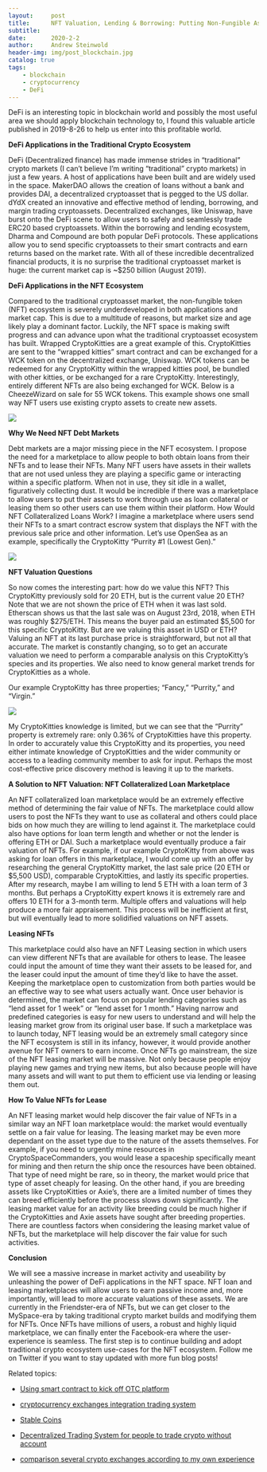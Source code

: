 ```yaml
---
layout:     post
title:      NFT Valuation, Lending & Borrowing: Putting Non-Fungible Assets to Work
subtitle:   
date:       2020-2-2
author:     Andrew Steinwold
header-img: img/post_blockchain.jpg
catalog: true
tags:
    - blockchain
    - cryptocurrency
    - DeFi
---
```


DeFi is an interesting topic in blockchain world and possibly the most useful area we should apply blockchain technology to, I found this valuable article published in 2019-8-26 to help us enter into this profitable world.

**DeFi Applications in the Traditional Crypto Ecosystem**

DeFi (Decentralized finance) has made immense strides in “traditional” crypto markets (I can’t believe I’m writing “traditional” crypto markets) in just a few years. A host of applications have been built and are widely used in the space. MakerDAO allows the creation of loans without a bank and provides DAI, a decentralized cryptoasset that is pegged to the US dollar. dYdX created an innovative and effective method of lending, borrowing, and margin trading cryptoassets. Decentralized exchanges, like Uniswap, have burst onto the DeFi scene to allow users to safely and seamlessly trade ERC20 based cryptoassets. Within the borrowing and lending ecosystem, Dharma and Compound are both popular DeFi protocols. These applications allow you to send specific cryptoassets to their smart contracts and earn returns based on the market rate. With all of these incredible decentralized financial products, it is no surprise the traditional cryptoasset market is huge: the current market cap is ~$250 billion (August 2019).


**DeFi Applications in the NFT Ecosystem**

Compared to the traditional cryptoasset market, the non-fungible token (NFT) ecosystem is severely underdeveloped in both applications and market cap. This is due to a multitude of reasons, but market size and age likely play a dominant factor.
Luckily, the NFT space is making swift progress and can advance upon what the traditional cryptoasset ecosystem has built. Wrapped CryptoKitties are a great example of this. CryptoKitties are sent to the “wrapped kitties” smart contract and can be exchanged for a WCK token on the decentralized exchange, Uniswap. WCK tokens can be redeemed for any CryptoKitty within the wrapped kitties pool, be bundled with other kitties, or be exchanged for a rare CryptoKitty. Interestingly, entirely different NFTs are also being exchanged for WCK. Below is a CheezeWizard on sale for 55 WCK tokens. This example shows one small way NFT users use existing crypto assets to create new assets.

![](https://miro.medium.com/max/1600/0*CAYrJNdbpycSmKRr)



**Why We Need NFT Debt Markets**

Debt markets are a major missing piece in the NFT ecosystem. I propose the need for a marketplace to allow people to both obtain loans from their NFTs and to lease their NFTs. Many NFT users have assets in their wallets that are not used unless they are playing a specific game or interacting within a specific platform. When not in use, they sit idle in a wallet, figuratively collecting dust. It would be incredible if there was a marketplace to allow users to put their assets to work through use as loan collateral or leasing them so other users can use them within their platform.
How Would NFT Collateralized Loans Work?
I imagine a marketplace where users send their NFTs to a smart contract escrow system that displays the NFT with the previous sale price and other information. Let’s use OpenSea as an example, specifically the CryptoKitty “Purrity #1 (Lowest Gen).”

![](https://miro.medium.com/max/1600/0*3dbyp6VXgQ7bCX3q)



**NFT Valuation Questions**

So now comes the interesting part: how do we value this NFT? This CryptoKitty previously sold for 20 ETH, but is the current value 20 ETH? Note that we are not shown the price of ETH when it was last sold. Etherscan shows us that the last sale was on August 23rd, 2018, when ETH was roughly $275/ETH. This means the buyer paid an estimated $5,500 for this specific CryptoKitty. But are we valuing this asset in USD or ETH? Valuing an NFT at its last purchase price is straightforward, but not all that accurate. The market is constantly changing, so to get an accurate valuation we need to perform a comparable analysis on this CryptoKitty’s species and its properties. We also need to know general market trends for CryptoKitties as a whole.

Our example CryptoKitty has three properties; “Fancy,” “Purrity,” and “Virgin.”

![](https://miro.medium.com/max/1600/0*8PogqvZHUyZXV8II)

My CryptoKitties knowledge is limited, but we can see that the “Purrity” property is extremely rare: only 0.36% of CryptoKitties have this property. In order to accurately value this CryptoKitty and its properties, you need either intimate knowledge of CryptoKitties and the wider community or access to a leading community member to ask for input. Perhaps the most cost-effective price discovery method is leaving it up to the markets.



**A Solution to NFT Valuation: NFT Collateralized Loan Marketplace**

An NFT collateralized loan marketplace would be an extremely effective method of determining the fair value of NFTs. The marketplace could allow users to post the NFTs they want to use as collateral and others could place bids on how much they are willing to lend against it. The marketplace could also have options for loan term length and whether or not the lender is offering ETH or DAI. Such a marketplace would eventually produce a fair valuation of NFTs.
For example, if our example CryptoKitty from above was asking for loan offers in this marketplace, I would come up with an offer by researching the general CryptoKitty market, the last sale price (20 ETH or $5,500 USD), comparable CryptoKitties, and lastly its specific properties. After my research, maybe I am willing to lend 5 ETH with a loan term of 3 months. But perhaps a CryptoKitty expert knows it is extremely rare and offers 10 ETH for a 3-month term. Multiple offers and valuations will help produce a more fair appraisement. This process will be inefficient at first, but will eventually lead to more solidified valuations on NFT assets.

**Leasing NFTs**

This marketplace could also have an NFT Leasing section in which users can view different NFTs that are available for others to lease. The leasee could input the amount of time they want their assets to be leased for, and the leaser could input the amount of time they’d like to have the asset. Keeping the marketplace open to customization from both parties would be an effective way to see what users actually want. Once user behavior is determined, the market can focus on popular lending categories such as “lend asset for 1 week” or “lend asset for 1 month.” Having narrow and predefined categories is easy for new users to understand and will help the leasing market grow from its original user base. If such a marketplace was to launch today, NFT leasing would be an extremely small category since the NFT ecosystem is still in its infancy, however, it would provide another avenue for NFT owners to earn income. Once NFTs go mainstream, the size of the NFT leasing market will be massive. Not only because people enjoy playing new games and trying new items, but also because people will have many assets and will want to put them to efficient use via lending or leasing them out.



**How To Value NFTs for Lease**

An NFT leasing market would help discover the fair value of NFTs in a similar way an NFT loan marketplace would: the market would eventually settle on a fair value for leasing. The leasing market may be even more dependant on the asset type due to the nature of the assets themselves. For example, if you need to urgently mine resources in CryptoSpaceCommanders, you would lease a spaceship specifically meant for mining and then return the ship once the resources have been obtained. That type of need might be rare, so in theory, the market would price that type of asset cheaply for leasing. On the other hand, if you are breeding assets like CryptoKitties or Axie’s, there are a limited number of times they can breed efficiently before the process slows down significantly. The leasing market value for an activity like breeding could be much higher if the CryptoKitties and Axie assets have sought after breeding properties. There are countless factors when considering the leasing market value of NFTs, but the marketplace will help discover the fair value for such activities.

**Conclusion**

We will see a massive increase in market activity and useability by unleashing the power of DeFi applications in the NFT space. NFT loan and leasing marketplaces will allow users to earn passive income and, more importantly, will lead to more accurate valuations of these assets. We are currently in the Friendster-era of NFTs, but we can get closer to the MySpace-era by taking traditional crypto market builds and modifying them for NFTs. Once NFTs have millions of users, a robust and highly liquid marketplace, we can finally enter the Facebook-era where the user-experience is seamless. The first step is to continue building and adopt traditional crypto ecosystem use-cases for the NFT ecosystem.
Follow me on Twitter if you want to stay updated with more fun blog posts!



Related topics:


- [Using smart contract to kick off OTC platform](http://engineerman.club/2018/12/30/Using-smart-contract-to-kick-off-OTC-platform/)

- [cryptocurrency exchanges integration trading system](http://engineerman.club/2018/12/06/cryptocurrency-exchanges-integration-trading-system/)

- [Stable Coins](http://engineerman.club/2018/12/06/Stable-Coins/)

- [Decentralized Trading System for people to trade crypto without account](http://engineerman.club/2018/12/06/Decentralized-Trading-System-for-people-to-trade-crypto-without-account/)

- [comparison several crypto exchanges according to my own experience](http://engineerman.club/2017/12/05/comparison-several-crypto-exchanges-according-to-my-own-experience/)